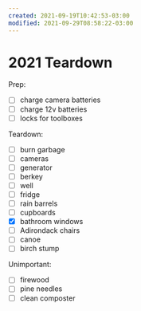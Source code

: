 ```yaml
---
created: 2021-09-19T10:42:53-03:00
modified: 2021-09-29T08:58:22-03:00
---
```


# 2021 Teardown

Prep:
- [ ] charge camera batteries
- [ ] charge 12v batteries
- [ ] locks for toolboxes

Teardown:
- [ ] burn garbage 
- [ ] cameras
- [ ] generator
- [ ] berkey
- [ ] well
- [ ] fridge
- [ ] rain barrels
- [ ] cupboards
- [x] bathroom windows
- [ ] Adirondack chairs
- [ ] canoe
- [ ] birch stump

Unimportant:
- [ ] firewood
- [ ] pine needles
- [ ] clean composter

